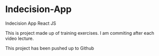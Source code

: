 # Indecision-App
Indecision App React JS

This is project made up of training exercises. I am commiting after each video lecture.

This project has been pushed up to Github
